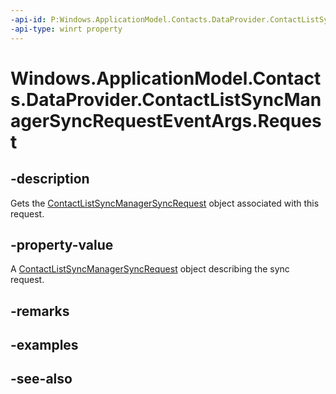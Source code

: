 ```yaml
---
-api-id: P:Windows.ApplicationModel.Contacts.DataProvider.ContactListSyncManagerSyncRequestEventArgs.Request
-api-type: winrt property
---
```


<!-- Property syntax
public Windows.ApplicationModel.Contacts.DataProvider.ContactListSyncManagerSyncRequest Request { get; }
-->

# Windows.ApplicationModel.Contacts.DataProvider.ContactListSyncManagerSyncRequestEventArgs.Request

## -description
Gets the [ContactListSyncManagerSyncRequest](contactlistsyncmanagersyncrequest.md) object associated with this request.

## -property-value
A [ContactListSyncManagerSyncRequest](contactlistsyncmanagersyncrequest.md) object describing the sync request.

## -remarks

## -examples

## -see-also
